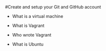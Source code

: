 #Create and setup your Git and GitHub account

* What is a virtual machine

* What is Vagrant

* Who wrote Vagrant

* What is Ubuntu
